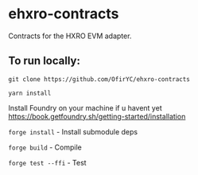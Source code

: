 # ehxro-contracts
Contracts for the HXRO EVM adapter.

## To run locally:

``git clone https://github.com/OfirYC/ehxro-contracts``

``yarn install``

Install Foundry on your machine if u havent yet
https://book.getfoundry.sh/getting-started/installation


``forge install`` - Install submodule deps

``forge build`` - Compile

``forge test --ffi`` - Test



